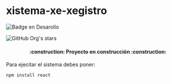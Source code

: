# xistema-xe-xegistro
![Badge en Desarollo](https://img.shields.io/badge/STATUS-EN%20DESAROLLO-green)

 ![GitHub Org's stars](https://img.shields.io/github/stars/camilafernanda?style=social)

<h4 align="center">
:construction: Proyecto en construcción :construction:
</h4>

Para ejecitar el sistema debes poner:

```npm install react```
